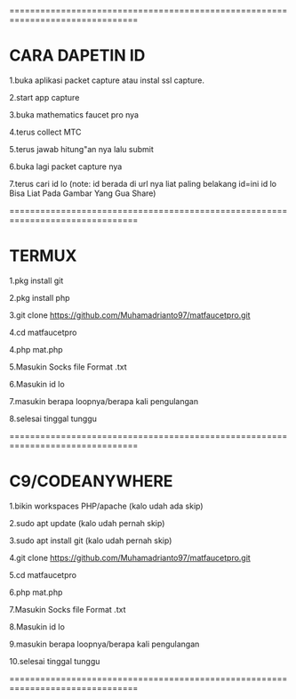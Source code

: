 ===============================================================================
# CARA DAPETIN ID

1.buka aplikasi packet capture atau instal ssl capture.

2.start app capture

3.buka mathematics faucet pro nya

4.terus collect MTC

5.terus jawab hitung"an nya lalu submit

6.buka lagi packet capture nya

7.terus cari id lo 
(note: id berada di url nya liat paling belakang id=ini id lo Bisa Liat Pada Gambar Yang Gua Share)

===============================================================================

# TERMUX

1.pkg install git

2.pkg install php

3.git clone https://github.com/Muhamadrianto97/matfaucetpro.git

4.cd matfaucetpro

4.php mat.php

5.Masukin Socks file Format .txt

6.Masukin id lo

7.masukin berapa loopnya/berapa kali pengulangan

8.selesai tinggal tunggu

===============================================================================

# C9/CODEANYWHERE

1.bikin workspaces PHP/apache (kalo udah ada skip)

2.sudo apt update (kalo udah pernah skip)

3.sudo apt install git (kalo udah pernah skip)

4.git clone https://github.com/Muhamadrianto97/matfaucetpro.git

5.cd matfaucetpro

6.php mat.php

7.Masukin Socks file Format .txt

8.Masukin id lo

9.masukin berapa loopnya/berapa kali pengulangan

10.selesai tinggal tunggu

===============================================================================
